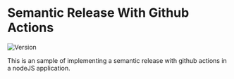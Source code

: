 # Semantic Release With Github Actions
![Version](https://github.com/Strapazzon/github-actions-semantic-release/workflows/Version/badge.svg?branch=master)

  This is an sample of implementing a semantic release with github actions in a nodeJS application. 

